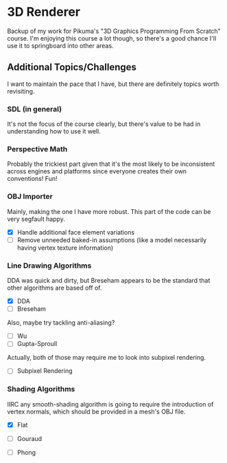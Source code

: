 # 3D Renderer
Backup of my work for Pikuma's "3D Graphics Programming From Scratch" course.
I'm enjoying this course a lot though, so there's a good chance I'll use it to
springboard into other areas.

## Additional Topics/Challenges
I want to maintain the pace that I have, but there are definitely topics worth
revisiting.

### SDL (in general)
It's not the focus of the course clearly, but there's value to be had in
understanding how to use it well.

### Perspective Math
Probably the trickiest part given that it's the most likely to be inconsistent
across engines and platforms since everyone creates their own conventions! Fun!

### OBJ Importer
Mainly, making the one I have more robust. This part of the code can be very
segfault happy.

- [x] Handle additional face element variations
- [ ] Remove unneeded baked-in assumptions (like a model necessarily having vertex texture information)

### Line Drawing Algorithms
DDA was quick and dirty, but Breseham appears to be the standard that other
algorithms are based off of.
- [x] DDA
- [ ] Breseham

Also, maybe try tackling anti-aliasing?
- [ ] Wu
- [ ] Gupta-Sproull

Actually, both of those may require me to look into subpixel rendering.
- [ ] Subpixel Rendering

### Shading Algorithms
IIRC any smooth-shading algorithm is going to require the introduction of
vertex normals, which should be provided in a mesh's OBJ file.
- [x] Flat
- [ ] Gouraud
- [ ] Phong

